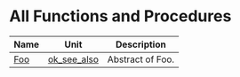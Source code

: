 # All Functions and Procedures


| Name | Unit | Description |
|---|---|---|
| [Foo](ok_see_also.md#Foo) | [ok_see_also](ok_see_also.md) | Abstract of Foo. |

